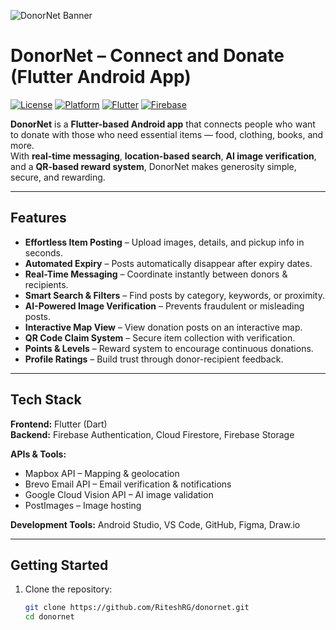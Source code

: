 <!-- Project Banner -->
![DonorNet Banner](screenshots/banner.png) <!-- Replace with your banner image -->

# DonorNet – Connect and Donate (Flutter Android App)

[![License](https://img.shields.io/badge/license-MIT-green.svg)](LICENSE)
[![Platform](https://img.shields.io/badge/platform-Android-blue.svg)]()
[![Flutter](https://img.shields.io/badge/Flutter-3.0+-02569B?logo=flutter)]()
[![Firebase](https://img.shields.io/badge/Backend-Firebase-orange.svg)]()

**DonorNet** is a **Flutter-based Android app** that connects people who want to donate with those who need essential items — food, clothing, books, and more.  
With **real-time messaging**, **location-based search**, **AI image verification**, and a **QR-based reward system**, DonorNet makes generosity simple, secure, and rewarding.

---

## Features

- **Effortless Item Posting** – Upload images, details, and pickup info in seconds.  
- **Automated Expiry** – Posts automatically disappear after expiry dates.  
- **Real-Time Messaging** – Coordinate instantly between donors & recipients.  
- **Smart Search & Filters** – Find posts by category, keywords, or proximity.  
- **AI-Powered Image Verification** – Prevents fraudulent or misleading posts.  
- **Interactive Map View** – View donation posts on an interactive map.  
- **QR Code Claim System** – Secure item collection with verification.  
- **Points & Levels** – Reward system to encourage continuous donations.  
- **Profile Ratings** – Build trust through donor-recipient feedback.

---

## Tech Stack

**Frontend:** Flutter (Dart)  
**Backend:** Firebase Authentication, Cloud Firestore, Firebase Storage  

**APIs & Tools:**  
- Mapbox API – Mapping & geolocation  
- Brevo Email API – Email verification & notifications  
- Google Cloud Vision API – AI image validation  
- PostImages – Image hosting  

**Development Tools:** Android Studio, VS Code, GitHub, Figma, Draw.io

---

## Getting Started

1. Clone the repository:
   ```bash
   git clone https://github.com/RiteshRG/donornet.git
   cd donornet

